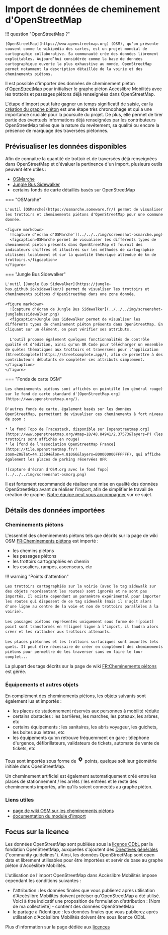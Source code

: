 # Import de données de cheminement d'OpenStreetMap

!!! question "OpenStreetMap ?"

    [OpenStreetMap](https://www.openstreetmap.org) (OSM), qu'on présente souvent comme le wikipédia des cartes, est un projet mondial de cartographie collaborative. Sa communauté crée des données librement exploitables. Aujourd’hui considérée comme la base de données cartographique ouverte la plus exhaustive au monde, OpenStreetMap permet notamment la description détaillée de la voirie et des cheminements piétons.

Il est possible d'importer des données de cheminement piéton d'[OpenStreetMap](https://www.openstreetmap.org) pour initialiser le graphe piéton Accèslibre Mobilités avec les trottoirs et passages piétons déjà renseignées dans OpenStreetMap.

L'étape d'import peut faire gagner un temps significatif de saisie, car [la création du graphe piéton](../../web/graphe.md) est une étape très chronophage et qui a une importance cruciale pour la poursuite du projet. De plus, elle permet de tirer partie des éventuels informations déjà renseignées par les contributeurs OpenStreetMap telles que la nature du revêtement, sa qualité ou encore la présence de marquage des traversées piétonnes.

## Prévisualiser les données disponibles

Afin de connaitre la quantité de trottoir et de traversées déjà renseignées dans OpenStreetMap et d'évaluer la pertinence d'un import, plusieurs outils peuvent être utiles :

* [OSMarche](https://osmarche.someware.fr/)
* [Jungle Bus Sidewalker](https://jungle-bus.github.io/sidewalker/)
* certains fonds de carte détaillés basés sur OpenStreetMap

=== "OSMarche"

    L'outil [OSMarche](https://osmarche.someware.fr/) permet de visualiser les trottoirs et cheminements piétons d'OpenStreetMap pour une commune donnée.

    <figure markdown>
      ![capture d'écran d'OSMarche'](../../../img/screenshot-osmarche.png)
      <figcaption>OSMarche permet de visualiser les différents types de cheminement piéton présents dans OpenStreetMap et fournit des indicateurs chiffrés et illustrés sur les méthodes de cartographie utilisées localement et sur la quantité théorique attendue de km de trottoirs.</figcaption>
    </figure>

=== "Jungle Bus Sidewalker"

    L'outil [Jungle Bus Sidewalker](https://jungle-bus.github.io/sidewalker/) permet de visualiser les trottoirs et cheminements piétons d'OpenStreetMap dans une zone donnée. 

    <figure markdown>
      ![capture d'écran de Jungle Bus Sidewalker](../../../img/screenshot-junglebussidewalker.png)
      <figcaption>Jungle Bus Sidewalker permet de visualiser les différents types de cheminement piéton présents dans OpenStreetMap. En cliquant sur un élément, on peut vérifier ses attributs. 
      
      L'outil propose également quelques fonctionnalités de contrôle qualité et d'édition, ainsi qu'un QR Code pour télécharger un ensemble de quêtes thématiques aux trottoirs et traversées pour l'application [StreetComplete](https://streetcomplete.app/), afin de permettre à des contributeurs débutants de compléter ces attributs simplement.</figcaption>
    </figure>

=== "Fonds de carte OSM"

    Les cheminements piétons sont affichés en pointillé (en général rouge) sur le fond de carte standard d'[OpenStreetMap.org](https://www.openstreetmap.org/).

    D'autres fonds de carte, également basés sur les données OpenStreetMap, permettent de visualiser ces cheminements à fort niveau de zoom :

    * le fond Topo de Tracestack, disponible sur [openstreetmap.org](https://www.openstreetmap.org/#map=18/48.84941/2.37573&layers=P) (les trottoirs sont affichés en rouge)
    * le [fond de l'association OpenStreetMap France](https://tile.openstreetmap.fr/?zoom=20&lat=44.13504&lon=4.81066&layers=B00000000FFFFFF), qui affiche également les places de parking réservées UFR

    ![capture d'écran d'OSM.org avec le fond Topo](../../../img/screenshot-osmorg.png)

Il est fortement recommandé de réaliser une mise en qualité des données OpenStreetMap avant de réaliser l'import, afin de simplifier le travail de création de graphe. [Notre équipe peut vous accompagner](../../../contact.md) sur ce sujet.

## Détails des données importées

### Cheminements piétons

L'essentiel des cheminements piétons tels que décrits sur la page de wiki OSM [FR:Cheminements piétons](https://wiki.openstreetmap.org/wiki/FR:Cheminements_pi%C3%A9tons) est importé :

* les chemins piétons
* les passages piétons
* les trottoirs cartographiés en chemin
* les escaliers, rampes, ascenseurs, etc

!!! warning "Points d'attention"

    Les trottoirs cartographiés sur la voirie (avec le tag sidewalk sur des objets représentant les routes) sont ignorés et ne sont pas importés. Il existe cependant un paramètre expérimental pour importer les routes qui disposent de ce tag sidewalk (mais il s'agit alors d'une ligne au centre de la voie et non de trottoirs parallèles à la voirie).
    
    Les passages piétons représentés uniquement sous forme de ![point] point sont transformés en ![ligne] ligne à l'import, il faudra alors créer et les rattacher aux trottoirs attenants.
    
    Les places piétonnes et les trottoirs surfaciques sont importés tels quels. Il peut être nécessaire de créer en complément des cheminements piétons pour permettre de les traverser sans en faire le tour complet...

La plupart des tags décrits sur la page de wiki [FR:Cheminements piétons](https://wiki.openstreetmap.org/wiki/FR:Cheminements_pi%C3%A9tons) est gérée.

### Équipements et autres objets

En complément des cheminements piétons, les objets suivants sont également lus et importés :

* les places de stationnement réservés aux personnes à mobilité réduite
* certains obstacles : les barrières, les marches, les poteaux, les arbres, etc
* certains équipements : les sanitaires, les abris voyageur, les guichets, les boites aux lettres, etc
* les équipements qu'on retrouve fréquemment en gare : téléphone d'urgence, défibrillateurs, validateurs de tickets, automate de vente de tickets, etc

Tous sont importés sous forme de ![point] points, quelque soit leur géométrie initiale dans OpenStreetMap.

Un cheminement artificiel est également automatiquement créé entre les places de stationnement / les arrêts / les entrées et le reste des cheminements importés, afin qu'ils soient connectés au graphe piéton.

### Liens utiles

* [page de wiki OSM sur les cheminements piétons](https://wiki.openstreetmap.org/wiki/FR:Cheminements_pi%C3%A9tons)
* [documentation du module d'import](https://gitlab.com/yukaimaps/yukaimaps-osm2wdm/-/blob/main/doc/osm2wdm.md)

## Focus sur la licence

Les données OpenStreetMap sont publiées sous la [licence ODbL](https://www.openstreetmap.org/copyright) par la fondation OpenStreetMap, auxquelles s'ajoutent des [Directives générales](https://osmfoundation.org/wiki/Licence/Community_Guidelines) ("community guidelines").
Ainsi, les données OpenStreetMap sont open data et librement utilisables pour être importées et servir de base au graphe piéton d'Accèslibre Mobilités.

L'utilisation de l'import OpenStreetMap dans Accèslibre Mobilités impose cependant les conditions suivantes :

* l'attribution : les données finales que vous publierez après utilisation d'Accèslibre Mobilités doivent préciser qu'OpenStreetMap a été utilisé. Voici à titre indicatif une proposition de formulation d'attribution : [Nom de ma collectivité] - contient des données OpenStreetMap
* le partage à l'identique : les données finales que vous publierez après utilisation d'Accèslibre Mobilités doivent être sous licence ODbL

Plus d'information sur la page dédiée aux [licences](../../publish/licence.md)


[point]: ../../../img/picto-point.png
[ligne]: ../../../img/picto-ligne.png
